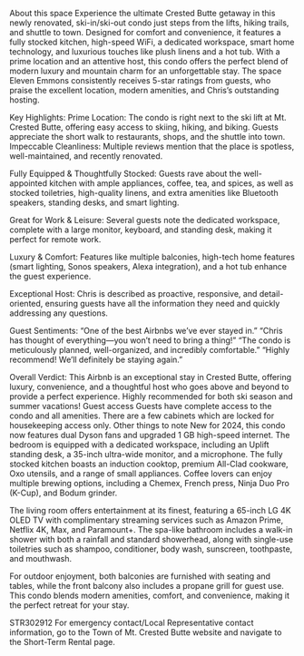 About this space
Experience the ultimate Crested Butte getaway in this newly renovated, ski-in/ski-out condo just steps from the lifts, hiking trails, and shuttle to town. Designed for comfort and convenience, it features a fully stocked kitchen, high-speed WiFi, a dedicated workspace, smart home technology, and luxurious touches like plush linens and a hot tub. With a prime location and an attentive host, this condo offers the perfect blend of modern luxury and mountain charm for an unforgettable stay.
The space
Eleven Emmons consistently receives 5-star ratings from guests, who praise the excellent location, modern amenities, and Chris’s outstanding hosting.

Key Highlights:
Prime Location: The condo is right next to the ski lift at Mt. Crested Butte, offering easy access to skiing, hiking, and biking. Guests appreciate the short walk to restaurants, shops, and the shuttle into town.
Impeccable Cleanliness: Multiple reviews mention that the place is spotless, well-maintained, and recently renovated.

Fully Equipped & Thoughtfully Stocked: Guests rave about the well-appointed kitchen with ample appliances, coffee, tea, and spices, as well as stocked toiletries, high-quality linens, and extra amenities like Bluetooth speakers, standing desks, and smart lighting.

Great for Work & Leisure: Several guests note the dedicated workspace, complete with a large monitor, keyboard, and standing desk, making it perfect for remote work.

Luxury & Comfort: Features like multiple balconies, high-tech home features (smart lighting, Sonos speakers, Alexa integration), and a hot tub enhance the guest experience.

Exceptional Host: Chris is described as proactive, responsive, and detail-oriented, ensuring guests have all the information they need and quickly addressing any questions.

Guest Sentiments:
“One of the best Airbnbs we’ve ever stayed in.”
“Chris has thought of everything—you won’t need to bring a thing!”
“The condo is meticulously planned, well-organized, and incredibly comfortable.”
“Highly recommend! We’ll definitely be staying again.”

Overall Verdict:
This Airbnb is an exceptional stay in Crested Butte, offering luxury, convenience, and a thoughtful host who goes above and beyond to provide a perfect experience. Highly recommended for both ski season and summer vacations!
Guest access
Guests have complete access to the condo and all amenities. There are a few cabinets which are locked for housekeeping access only.
Other things to note
New for 2024, this condo now features dual Dyson fans and upgraded 1 GB high-speed internet. The bedroom is equipped with a dedicated workspace, including an Uplift standing desk, a 35-inch ultra-wide monitor, and a microphone. The fully stocked kitchen boasts an induction cooktop, premium All-Clad cookware, Oxo utensils, and a range of small appliances. Coffee lovers can enjoy multiple brewing options, including a Chemex, French press, Ninja Duo Pro (K-Cup), and Bodum grinder.

The living room offers entertainment at its finest, featuring a 65-inch LG 4K OLED TV with complimentary streaming services such as Amazon Prime, Netflix 4K, Max, and Paramount+. The spa-like bathroom includes a walk-in shower with both a rainfall and standard showerhead, along with single-use toiletries such as shampoo, conditioner, body wash, sunscreen, toothpaste, and mouthwash.

For outdoor enjoyment, both balconies are furnished with seating and tables, while the front balcony also includes a propane grill for guest use. This condo blends modern amenities, comfort, and convenience, making it the perfect retreat for your stay.

STR302912
For emergency contact/Local Representative contact information, go to the Town of Mt. Crested Butte website and navigate to the Short-Term Rental page.